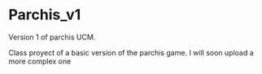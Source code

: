 # Parchis_v1
Version 1 of parchis  UCM.

Class proyect of a basic version of the parchis game. I will soon upload a more complex one
